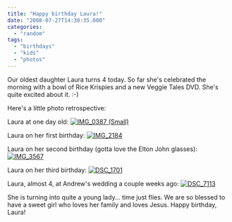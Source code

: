 ```yaml
---
title: "Happy birthday Laura!"
date: "2008-07-27T14:30:35.000"
categories: 
  - "random"
tags: 
  - "birthdays"
  - "kids"
  - "photos"
---
```


Our oldest daughter Laura turns 4 today. So far she's celebrated the morning with a bowl of Rice Krispies and a new Veggie Tales DVD. She's quite excited about it. :-)

Here's a little photo retrospective:

Laura at one day old: [![IMG_0387 (Small)](http://farm4.static.flickr.com/3147/2706859688_ff8337441c.jpg)](http://www.flickr.com/photos/chrishubbs/2706859688/ "IMG_0387 (Small) by chrishubbs, on Flickr")

Laura on her first birthday: [![IMG_2184](http://farm4.static.flickr.com/3147/2706042681_2de0be49ec.jpg)](http://www.flickr.com/photos/chrishubbs/2706042681/ "IMG_2184 by chrishubbs, on Flickr")

Laura on her second birthday (gotta love the Elton John glasses): [![IMG_3567](http://farm4.static.flickr.com/3041/2706043487_a242b85ea4.jpg)](http://www.flickr.com/photos/chrishubbs/2706043487/ "IMG_3567 by chrishubbs, on Flickr")

Laura on her third birthday: [![DSC_1701](http://farm4.static.flickr.com/3091/2706863866_5b63f21666.jpg)](http://www.flickr.com/photos/chrishubbs/2706863866/ "DSC_1701 by chrishubbs, on Flickr")

Laura, almost 4, at Andrew's wedding a couple weeks ago: [![DSC_7113](http://farm4.static.flickr.com/3281/2706866316_a277c4604c.jpg)](http://www.flickr.com/photos/chrishubbs/2706866316/ "DSC_7113 by chrishubbs, on Flickr")

She is turning into quite a young lady... time just flies. We are so blessed to have a sweet girl who loves her family and loves Jesus. Happy birthday, Laura!
